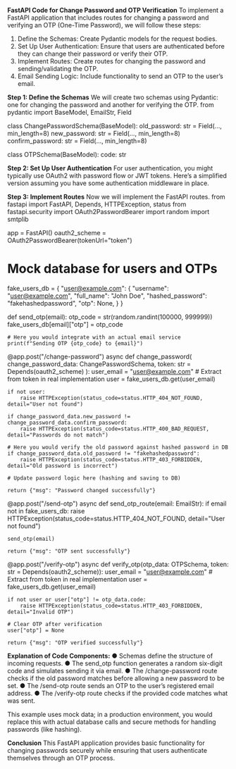 **FastAPI Code for Change Password and OTP Verification**
To implement a FastAPI application that includes routes for changing a password and verifying an OTP (One-Time Password), we will follow these steps:

1.	Define the Schemas: Create Pydantic models for the request bodies.
2.	Set Up User Authentication: Ensure that users are authenticated before they can change their password or verify their OTP.
3.	Implement Routes: Create routes for changing the password and sending/validating the OTP.
4.	Email Sending Logic: Include functionality to send an OTP to the user’s email.
   
**Step 1: Define the Schemas**
We will create two schemas using Pydantic: one for changing the password and another for verifying the OTP.
from pydantic import BaseModel, EmailStr, Field

class ChangePasswordSchema(BaseModel):
    old_password: str = Field(..., min_length=8)
    new_password: str = Field(..., min_length=8)
    confirm_password: str = Field(..., min_length=8)

class OTPSchema(BaseModel):
    code: str
    
**Step 2: Set Up User Authentication**
For user authentication, you might typically use OAuth2 with password flow or JWT tokens. Here’s a simplified version assuming you have some authentication middleware in place.

**Step 3: Implement Routes**
Now we will implement the FastAPI routes.
from fastapi import FastAPI, Depends, HTTPException, status
from fastapi.security import OAuth2PasswordBearer
import random
import smtplib

app = FastAPI()
oauth2_scheme = OAuth2PasswordBearer(tokenUrl="token")

# Mock database for users and OTPs
fake_users_db = {
    "user@example.com": {
        "username": "user@example.com",
        "full_name": "John Doe",
        "hashed_password": "fakehashedpassword",
        "otp": None,
    }
}

def send_otp(email):
    otp_code = str(random.randint(100000, 999999))
    fake_users_db[email]["otp"] = otp_code
    
    # Here you would integrate with an actual email service
    print(f"Sending OTP {otp_code} to {email}")

@app.post("/change-password")
async def change_password(
    change_password_data: ChangePasswordSchema,
    token: str = Depends(oauth2_scheme)
):
    user_email = "user@example.com"  # Extract from token in real implementation
    user = fake_users_db.get(user_email)

    if not user:
        raise HTTPException(status_code=status.HTTP_404_NOT_FOUND, detail="User not found")

    if change_password_data.new_password != change_password_data.confirm_password:
        raise HTTPException(status_code=status.HTTP_400_BAD_REQUEST, detail="Passwords do not match")

    # Here you would verify the old password against hashed password in DB
    if change_password_data.old_password != "fakehashedpassword":
        raise HTTPException(status_code=status.HTTP_403_FORBIDDEN, detail="Old password is incorrect")

    # Update password logic here (hashing and saving to DB)
    
    return {"msg": "Password changed successfully"}

@app.post("/send-otp")
async def send_otp_route(email: EmailStr):
    if email not in fake_users_db:
        raise HTTPException(status_code=status.HTTP_404_NOT_FOUND, detail="User not found")
    
    send_otp(email)
    
    return {"msg": "OTP sent successfully"}

@app.post("/verify-otp")
async def verify_otp(otp_data: OTPSchema, token: str = Depends(oauth2_scheme)):
    user_email = "user@example.com"  # Extract from token in real implementation
    user = fake_users_db.get(user_email)

    if not user or user["otp"] != otp_data.code:
        raise HTTPException(status_code=status.HTTP_403_FORBIDDEN, detail="Invalid OTP")

    # Clear OTP after verification
    user["otp"] = None
    
    return {"msg": "OTP verified successfully"}
    
**Explanation of Code Components:**
●	Schemas define the structure of incoming requests.
●	The send_otp function generates a random six-digit code and simulates sending it via email.
●	The /change-password route checks if the old password matches before allowing a new password to be set.
●	The /send-otp route sends an OTP to the user’s registered email address.
●	The /verify-otp route checks if the provided code matches what was sent.

This example uses mock data; in a production environment, you would replace this with actual database calls and secure methods for handling passwords (like hashing).

**Conclusion**
This FastAPI application provides basic functionality for changing passwords securely while ensuring that users authenticate themselves through an OTP process. 

